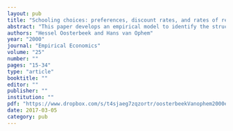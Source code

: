 ```yaml
---
layout: pub
title: "Schooling choices: preferences, discount rates, and rates of return"
abstract: "This paper develops an empirical model to identify the structural parameters of schooling preferences and human capital production. Our model distinguishes between consumption and investment motives with regard to schooling. The results show that both motives matter. Preferences for schooling vary with social background and ability. Children from poorer social backgrounds and of lower ability have a lower preference for schooling. The discount rate that enters the net value of lifetime income varies with social background as well. The marginal rate of return to schooling decreases with ability and schooling. On average the marginal rate of return is 7.3 per cent, which can be contrasted with a `Mincerian' rate of return equal to 4.8 per cent. This indicates that the usual OLS estimate underestimates the true rate of return."
authors: "Hessel Oosterbeek and Hans van Ophem"
year: "2000"
journal: "Empirical Economics"
volume: "25"
number: ""
pages: "15-34"
type: "article"
booktitle: ""
editor: ""
publisher: ""
institution: ""
pdf: "https://www.dropbox.com/s/t4sjaeg7zqzortr/oosterbeekVanophem2000emec.pdf?dl=0"
date: 2017-03-05
category: pub
---
```

